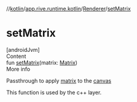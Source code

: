 //[kotlin](../../../index.md)/[app.rive.runtime.kotlin](../index.md)/[Renderer](index.md)/[setMatrix](set-matrix.md)



# setMatrix  
[androidJvm]  
Content  
fun [setMatrix](set-matrix.md)(matrix: [Matrix](https://developer.android.com/reference/kotlin/android/graphics/Matrix.html))  
More info  


Passthrough to apply [matrix](set-matrix.md) to the [canvas](canvas.md)



This function is used by the c++ layer.

  



